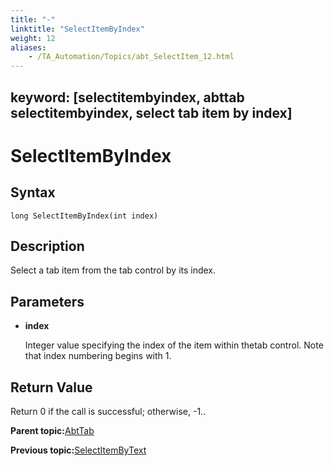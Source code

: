 ```yaml
--- 
title: "-"
linktitle: "SelectItemByIndex"
weight: 12
aliases: 
    - /TA_Automation/Topics/abt_SelectItem_12.html
---
```

keyword: [selectitembyindex, abttab selectitembyindex, select tab item by index]
---

# SelectItemByIndex

## Syntax

`long SelectItemByIndex(int index)`

## Description

Select a tab item from the tab control by its index.

## Parameters

-   **index**

    Integer value specifying the index of the item within thetab control. Note that index numbering begins with 1.


## Return Value

Return 0 if the call is successful; otherwise, -1..

**Parent topic:**[AbtTab](/TA_Automation/Topics/abt_AbtTab.html)

**Previous topic:**[SelectItemByText](/TA_Automation/Topics/abt_SelectItem_11.html)


